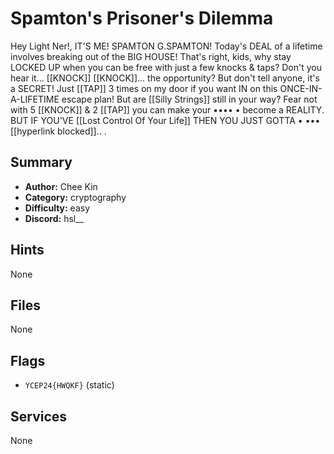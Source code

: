 # Spamton's Prisoner's Dilemma
Hey Light Ner!, IT'S ME! SPAMTON G.SPAMTON! Today's DEAL of a lifetime involves breaking out of the BIG HOUSE! That's right, kids, why stay LOCKED UP when you can be free with just a few knocks & taps? Don't you hear it... [[KNOCK]] [[KNOCK]]... the opportunity? But don't tell anyone, it's a SECRET! Just [[TAP]] 3 times on my door if you want IN on this ONCE-IN-A-LIFETIME escape plan! But are [[Silly Strings]] still in your way? Fear not with 5 [[KNOCK]] & 2 [[TAP]] you can make your •••• • become a REALITY. BUT IF YOU'VE [[Lost Control Of Your Life]] THEN YOU JUST GOTTA  • ••• [[hyperlink blocked]].. . 


## Summary
- **Author:** Chee Kin
- **Category:** cryptography
- **Difficulty:** easy
- **Discord:** hsl__

## Hints
None

## Files
None

## Flags
- `YCEP24{HWQKF}` (static)

## Services
None